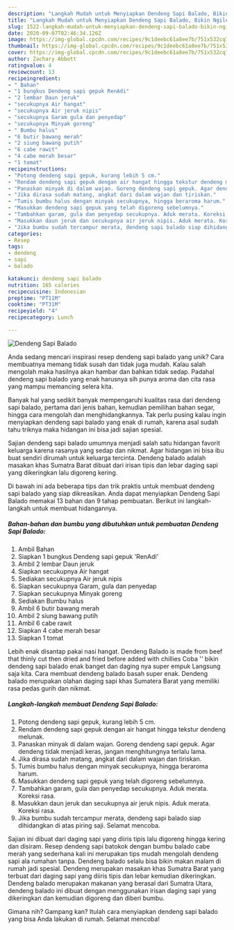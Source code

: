 ```yaml
---
description: "Langkah Mudah untuk Menyiapkan Dendeng Sapi Balado, Bikin Ngiler"
title: "Langkah Mudah untuk Menyiapkan Dendeng Sapi Balado, Bikin Ngiler"
slug: 1522-langkah-mudah-untuk-menyiapkan-dendeng-sapi-balado-bikin-ngiler
date: 2020-09-07T02:46:34.126Z
image: https://img-global.cpcdn.com/recipes/9c1deebc61a8ee7b/751x532cq70/dendeng-sapi-balado-foto-resep-utama.jpg
thumbnail: https://img-global.cpcdn.com/recipes/9c1deebc61a8ee7b/751x532cq70/dendeng-sapi-balado-foto-resep-utama.jpg
cover: https://img-global.cpcdn.com/recipes/9c1deebc61a8ee7b/751x532cq70/dendeng-sapi-balado-foto-resep-utama.jpg
author: Zachary Abbott
ratingvalue: 4
reviewcount: 13
recipeingredient:
- " Bahan"
- "1 bungkus Dendeng sapi gepuk RenAdi"
- "2 lembar Daun jeruk"
- "secukupnya Air hangat"
- "secukupnya Air jeruk nipis"
- "secukupnya Garam gula dan penyedap"
- "secukupnya Minyak goreng"
- " Bumbu halus"
- "6 butir bawang merah"
- "2 siung bawang putih"
- "6 cabe rawit"
- "4 cabe merah besar"
- "1 tomat"
recipeinstructions:
- "Potong dendeng sapi gepuk, kurang lebih 5 cm."
- "Rendam dendeng sapi gepuk dengan air hangat hingga tekstur dendeng melunak."
- "Panaskan minyak di dalam wajan. Goreng dendeng sapi gepuk. Agar dendeng tidak menjadi keras, jangan menghitungnya terlalu lama."
- "Jika dirasa sudah matang, angkat dari dalam wajan dan tiriskan."
- "Tumis bumbu halus dengan minyak secukupnya, hingga beraroma harum."
- "Masukkan dendeng sapi gepuk yang telah digoreng sebelumnya."
- "Tambahkan garam, gula dan penyedap secukupnya. Aduk merata. Koreksi rasa."
- "Masukkan daun jeruk dan secukupnya air jeruk nipis. Aduk merata. Koreksi rasa."
- "Jika bumbu sudah tercampur merata, dendeng sapi balado siap dihidangkan di atas piring saji. Selamat mencoba."
categories:
- Resep
tags:
- dendeng
- sapi
- balado

katakunci: dendeng sapi balado 
nutrition: 165 calories
recipecuisine: Indonesian
preptime: "PT11M"
cooktime: "PT31M"
recipeyield: "4"
recipecategory: Lunch

---
```



![Dendeng Sapi Balado](https://img-global.cpcdn.com/recipes/9c1deebc61a8ee7b/751x532cq70/dendeng-sapi-balado-foto-resep-utama.jpg)

Anda sedang mencari inspirasi resep dendeng sapi balado yang unik? Cara membuatnya memang tidak susah dan tidak juga mudah. Kalau salah mengolah maka hasilnya akan hambar dan bahkan tidak sedap. Padahal dendeng sapi balado yang enak harusnya sih punya aroma dan cita rasa yang mampu memancing selera kita.

Banyak hal yang sedikit banyak mempengaruhi kualitas rasa dari dendeng sapi balado, pertama dari jenis bahan, kemudian pemilihan bahan segar, hingga cara mengolah dan menghidangkannya. Tak perlu pusing kalau ingin menyiapkan dendeng sapi balado yang enak di rumah, karena asal sudah tahu triknya maka hidangan ini bisa jadi sajian spesial.

Sajian dendeng sapi balado umumnya menjadi salah satu hidangan favorit keluarga karena rasanya yang sedap dan nikmat. Agar hidangan ini bisa ibu buat sendiri dirumah untuk keluarga tercinta. Dendeng balado adalah masakan khas Sumatra Barat dibuat dari irisan tipis dan lebar daging sapi yang dikeringkan lalu digoreng kering.


Di bawah ini ada beberapa tips dan trik praktis untuk membuat dendeng sapi balado yang siap dikreasikan. Anda dapat menyiapkan Dendeng Sapi Balado memakai 13 bahan dan 9 tahap pembuatan. Berikut ini langkah-langkah untuk membuat hidangannya.

<!--inarticleads1-->

##### Bahan-bahan dan bumbu yang dibutuhkan untuk pembuatan Dendeng Sapi Balado:

1. Ambil  Bahan
1. Siapkan 1 bungkus Dendeng sapi gepuk &#39;RenAdi&#39;
1. Ambil 2 lembar Daun jeruk
1. Siapkan secukupnya Air hangat
1. Sediakan secukupnya Air jeruk nipis
1. Siapkan secukupnya Garam, gula dan penyedap
1. Siapkan secukupnya Minyak goreng
1. Sediakan  Bumbu halus
1. Ambil 6 butir bawang merah
1. Ambil 2 siung bawang putih
1. Ambil 6 cabe rawit
1. Siapkan 4 cabe merah besar
1. Siapkan 1 tomat


Lebih enak disantap pakai nasi hangat. Dendeng Balado is made from beef that thinly cut then dried and fried before added with chillies Coba &#39;&#39; bikin dendeng sapi balado enak banget dan daging nya super empuk Langsung saja kita. Cara membuat dendeng balado basah super enak. Dendeng balado merupakan olahan daging sapi khas Sumatera Barat yang memiliki rasa pedas gurih dan nikmat. 

<!--inarticleads2-->

##### Langkah-langkah membuat Dendeng Sapi Balado:

1. Potong dendeng sapi gepuk, kurang lebih 5 cm.
1. Rendam dendeng sapi gepuk dengan air hangat hingga tekstur dendeng melunak.
1. Panaskan minyak di dalam wajan. Goreng dendeng sapi gepuk. Agar dendeng tidak menjadi keras, jangan menghitungnya terlalu lama.
1. Jika dirasa sudah matang, angkat dari dalam wajan dan tiriskan.
1. Tumis bumbu halus dengan minyak secukupnya, hingga beraroma harum.
1. Masukkan dendeng sapi gepuk yang telah digoreng sebelumnya.
1. Tambahkan garam, gula dan penyedap secukupnya. Aduk merata. Koreksi rasa.
1. Masukkan daun jeruk dan secukupnya air jeruk nipis. Aduk merata. Koreksi rasa.
1. Jika bumbu sudah tercampur merata, dendeng sapi balado siap dihidangkan di atas piring saji. Selamat mencoba.


Sajian ini dibuat dari daging sapi yang diiris tipis lalu digoreng hingga kering dan disiram. Resep dendeng sapi batokok dengan bumbu balado cabe merah yang sederhana kali ini merupakan tips mudah mengolah dendeng sapi ala rumahan tanpa. Dendeng balado selalu bisa bikin makan malam di rumah jadi spesial. Dendeng merupakan masakan khas Sumatra Barat yang terbuat dari daging sapi yang diiris tipis dan lebar kemudian dikeringkan. Dendeng balado merupakan makanan yang berasal dari Sumatra Utara, dendeng balado ini dibuat dengan menggunakan irisan daging sapi yang dikeringkan dan kemudian digoreng dan diberi bumbu. 

Gimana nih? Gampang kan? Itulah cara menyiapkan dendeng sapi balado yang bisa Anda lakukan di rumah. Selamat mencoba!
